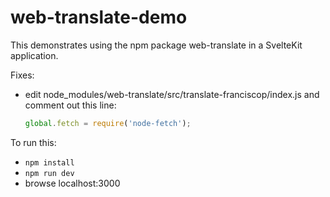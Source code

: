 # web-translate-demo

This demonstrates using the npm package web-translate
in a SvelteKit application.

Fixes:

- edit node_modules/web-translate/src/translate-franciscop/index.js
  and comment out this line:

  ```js
  global.fetch = require('node-fetch');
  ```

To run this:

- `npm install`
- `npm run dev`
- browse localhost:3000
